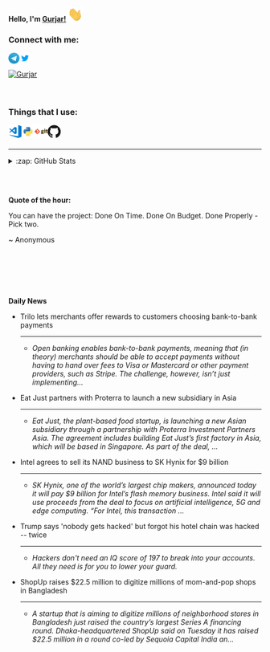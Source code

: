 #### Hello, I'm [Gurjar!](https://GurjarKing.github.io) <img src="https://raw.githubusercontent.com/ABSphreak/ABSphreak/master/gifs/Hi.gif" width="30px"></h2>


### Connect with me:

[<img align="left" alt="Gurjar | Telegram" width="22px" src="https://raw.githubusercontent.com/github/explore/80688e429a7d4ef2fca1e82350fe8e3517d3494d/topics/telegram/telegram.png" />][Telegram]
[<img align="left" alt="Gurjar | Twitter" width="22px" src="https://raw.githubusercontent.com/github/explore/80688e429a7d4ef2fca1e82350fe8e3517d3494d/topics/twitter/twitter.png" />][Twitter]
<br >
<br >
<a href="https://github.com/GurjarKing"><img src="https://komarev.com/ghpvc/?username=GurjarKing" alt="Gurjar" /></a> <br />
<br />
<br />
<!-- <br >

![](https://visitor-badge.glitch.me/badge?page_id=GurjarKing)

<br /> -->

### Things that I use:

[<img align="left" alt="Visual Studio Code" width="26px" src="https://raw.githubusercontent.com/github/explore/80688e429a7d4ef2fca1e82350fe8e3517d3494d/topics/visual-studio-code/visual-studio-code.png" />][VSCode]
[<img align="left" alt="Python" width="26px" src="https://raw.githubusercontent.com/github/explore/80688e429a7d4ef2fca1e82350fe8e3517d3494d/topics/python/python.png" />][Python]
[<img align="left" alt="Git" width="26px" src="https://raw.githubusercontent.com/github/explore/80688e429a7d4ef2fca1e82350fe8e3517d3494d/topics/git/git.png" />][Git]
[<img align="left" alt="GitHub" width="26px" src="https://raw.githubusercontent.com/github/explore/78df643247d429f6cc873026c0622819ad797942/topics/github/github.png" />][Github]

<br />
<br />

---
<details>
  <summary>:zap: GitHub Stats</summary>

<img align="left" alt="Gurjar's Github Stats" src="https://github-readme-stats.vercel.app/api?username=GurjarKing&show_icons=true&hide_border=true&count_private=true&include_all_commit=true&theme=algolia" />

</details>

<!-- ### 🔔 My latest tweet
<a href="https://twitter.com/Gurjar_King43" target="_blank">
	<img src="https://github.com/GurjarKing/GurjarKing/raw/master/tweet.png" width="70%" align="center" alt="Click to view on Twitter" title="My latest tweet, as an image"/>
</a> -->
<br>

<pre>

</pre>

**Quote of the hour:**

You can have the project: Done On Time. Done On Budget. Done Properly - Pick two.

~ Anonymous
<pre>

</pre>
<br>
<pre>


</pre>
<strong>Daily News</strong>
  
  - Trilo lets merchants offer rewards to customers choosing bank-to-bank payments
     <hr/>
     
      - *Open banking enables bank-to-bank payments, meaning that (in theory) merchants should be able to accept payments without having to hand over fees to Visa or Mastercard or other payment providers, such as Stripe. The challenge, however, isn’t just implementing…*
     
  - Eat Just partners with Proterra to launch a new subsidiary in Asia
      <hr/>
      
      - *Eat Just, the plant-based food startup, is launching a new Asian subsidiary through a partnership with Proterra Investment Partners Asia. The agreement includes building Eat Just’s first factory in Asia, which will be based in Singapore. As part of the deal, …*
      
  - Intel agrees to sell its NAND business to SK Hynix for $9 billion
      <hr/>
      
      - *SK Hynix, one of the world’s largest chip makers, announced today it will pay $9 billion for Intel’s flash memory business. Intel said it will use proceeds from the deal to focus on artificial intelligence, 5G and edge computing. “For Intel, this transaction …*
      
  - Trump says 'nobody gets hacked' but forgot his hotel chain was hacked -- twice
      <hr/>
      
      - *Hackers don't need an IQ score of 197 to break into your accounts. All they need is for you to lower your guard.*
       
  - ShopUp raises $22.5 million to digitize millions of mom-and-pop shops in Bangladesh
      <hr/>
       
       - *A startup that is aiming to digitize millions of neighborhood stores in Bangladesh just raised the country’s largest Series A financing round. Dhaka-headquartered ShopUp said on Tuesday it has raised $22.5 million in a round co-led by Sequoia Capital India an…*
      

<br />

[VSCode]: https://code.visualstudio.com/
[Python]: https://www.python.org/
[Git]: https://git-scm.com/
[Github]: https://github.com/
[Telegram]: https://t.me/Gurjar_King/
[Twitter]: https://twitter.com/Gurjar_King43/
